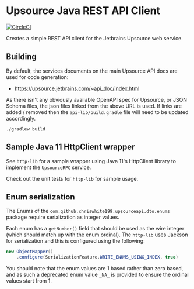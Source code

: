 # Upsource Java REST API Client

[![CircleCI](https://circleci.com/gh/chriswhite199/upsource-api.svg?style=shield)](https://circleci.com/gh/chriswhite199/upsource-api)

Creates a simple REST API client for the Jetbrains Upsource web service.

## Building

By default, the services documents on the main Upsource API docs are used for code generation:

*  https://upsource.jetbrains.com/~api_doc/index.html

As there isn't any obviously available OpenAPI spec for Upsource, or JSON Schema files, the json files linked from the
above URL is used. If links are added / removed then the `api-lib/build.gradle` file will need to be updated 
accordingly.

`./gradlew build`

## Sample Java 11 HttpClient wrapper

See `http-lib` for a sample wrapper using Java 11's HttpClient library to implement the `UpsourceRPC` service.

Check out the unit tests for `http-lib` for sample usage.

## Enum serialization

The Enums of the `com.github.chriswhite199.upsourceapi.dto.enums` package require serialization as integer values.

Each enum has a `getNumber()` field that should be used as the wire integer (which should match up with the enum 
ordinal). The `http-lib` uses Jackson for serialization and this is configured using the following:
 
```java
new ObjectMapper()
    .configure(SerializationFeature.WRITE_ENUMS_USING_INDEX, true)
```

You should note that the enum values are 1 based rather than zero based, and as such a deprecated enum value `_NA_` is
provided to ensure the ordinal values start from 1.